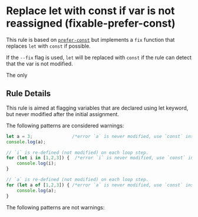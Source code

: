 # Replace let with const if var is not reassigned (fixable-prefer-const)

This rule is based on [`prefer-const`](http://eslint.org/docs/rules/prefer-const) but implements a `fix` function that replaces `let` with `const` if possible.

If the `--fix` flag is used, `let` will be replaced with `const` if the rule can detect that the var is not modified.

The only


## Rule Details

This rule is aimed at flagging variables that are declared using let keyword, but never modified after the initial assignment.

The following patterns are considered warnings:

```js
let a = 3;               /*error `a` is never modified, use `const` instead.*/
console.log(a);

// `i` is re-defined (not modified) on each loop step.
for (let i in [1,2,3]) {  /*error `i` is never modified, use `const` instead.*/
    console.log(i);
}

// `a` is re-defined (not modified) on each loop step.
for (let a of [1,2,3]) { /*error `a` is never modified, use `const` instead.*/
    console.log(a);
}
```

The following patterns are not warnings:

```js

```
